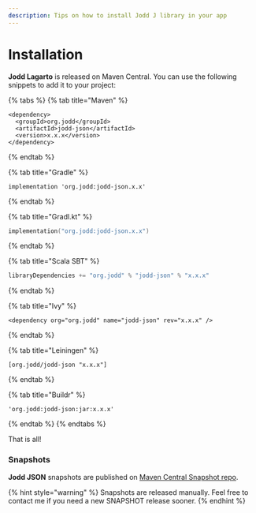 ```yaml
---
description: Tips on how to install Jodd J library in your app
---
```


# Installation

**Jodd Lagarto** is released on Maven Central. You can use the following snippets to add it to your project:

{% tabs %}
{% tab title="Maven" %}
```markup
<dependency>
  <groupId>org.jodd</groupId>
  <artifactId>jodd-json</artifactId>
  <version>x.x.x</version>
</dependency>
```
{% endtab %}

{% tab title="Gradle" %}
```text
implementation 'org.jodd:jodd-json.x.x'
```
{% endtab %}

{% tab title="Gradl.kt" %}
```kotlin
implementation("org.jodd:jodd-json.x.x")
```
{% endtab %}

{% tab title="Scala SBT" %}
```scala
libraryDependencies += "org.jodd" % "jodd-json" % "x.x.x"
```
{% endtab %}

{% tab title="Ivy" %}
```markup
<dependency org="org.jodd" name="jodd-json" rev="x.x.x" />
```
{% endtab %}

{% tab title="Leiningen" %}
```
[org.jodd/jodd-json "x.x.x"]
```
{% endtab %}

{% tab title="Buildr" %}
```
'org.jodd:jodd-json:jar:x.x.x'
```
{% endtab %}
{% endtabs %}

That is all!

### Snapshots

**Jodd JSON** snapshots are published on [Maven Central Snapshot repo](https://oss.sonatype.org/content/repositories/snapshots/org/jodd/jodd-lagarto/).

{% hint style="warning" %}
Snapshots are released manually. Feel free to contact me if you need a new SNAPSHOT release sooner.
{% endhint %}

